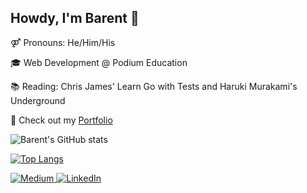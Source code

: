 <h2>Howdy, I'm Barent 👋</h2>
<p>
 ⚤ Pronouns: He/Him/His
</p>
<p>
🎓  Web Development @ Podium Education
</p>
<p>
 📚 Reading: Chris James' Learn Go with Tests and Haruki Murakami's Underground
</p>
<p> 
 💼 Check out my <a href="https://blangwell.github.io/portfolio/">Portfolio</a>
</p>

![Barent's GitHub stats](https://github-readme-stats.vercel.app/api?username=blangwell&show_icons=true&theme=dracula)

 [![Top Langs](https://github-readme-stats.vercel.app/api/top-langs/?username=blangwell&layout=compact&langs_count=6&theme=dracula)](https://github.com/anuraghazra/github-readme-stats)
 
<!-- <h2>Tech Stack</h2> -->
<!-- <br/><br/> -->
<!-- <a href="#">
 <img alt="JavaScript" src="https://img.shields.io/badge/javascript-%23323330.svg?style=for-the-badge&logo=javascript&logoColor=%23F7DF1E"/>
</a>
<a href="#">
 <img alt="NodeJS" src="https://img.shields.io/badge/Node.js-339933?style=for-the-badge&logo=nodedotjs&logoColor=white"/>
</a>
<a href="#">
 <img alt="React" src="https://img.shields.io/badge/react-%2320232a.svg?style=for-the-badge&logo=react&logoColor=%2361DAFB"/>
</a>
<a href="#">
 <img alt="HTML5" src="https://img.shields.io/badge/html5-%23E34F26.svg?style=for-the-badge&logo=html5&logoColor=white"/>
</a>
<a href="#">
 <img alt="CSS3" src="https://img.shields.io/badge/css3-%231572B6.svg?style=for-the-badge&logo=css3&logoColor=white"/>
</a>
<br/>

<a href="#">
 <img alt="MongoDB" src ="https://img.shields.io/badge/MongoDB-%234ea94b.svg?style=for-the-badge&logo=mongodb&logoColor=white"/>
</a>
<a href="#">
 <img alt="Postgres" src ="https://img.shields.io/badge/postgres-%23316192.svg?style=for-the-badge&logo=postgresql&logoColor=white"/>
</a>
<a href="#">
 <img alt="Python" src="https://img.shields.io/badge/Python-FFD43B?style=for-the-badge&logo=python&logoColor=blue"/>
</a>
<a href="#">
 <img alt="Material UI" src="https://img.shields.io/badge/materialui-%230081CB.svg?style=for-the-badge&logo=material-ui&logoColor=white"/>
</a>
<a href="#">
 <img alt="Bootstrap" src="https://img.shields.io/badge/bootstrap-%23563D7C.svg?style=for-the-badge&logo=bootstrap&logoColor=white"/>
</a> -->



<!-- <h3>Me Elsewhere</h3> -->
<a href="https://blangwell.medium.com/" target="_blank">
 <img alt="Medium" src="https://img.shields.io/badge/Medium-12100E?style=for-the-badge&logo=medium&logoColor=white"/>
</a>
<a href="http://linkedin.com/in/blangwell" target="_blank">
 <img alt="LinkedIn" src="https://img.shields.io/badge/linkedin-%230077B5.svg?style=for-the-badge&logo=linkedin&logoColor=white" /> 
</a>
<!-- <img src="https://visitor-badge.glitch.me/badge?page_id=blangwell.blangwell" alt="visitor badge"/> -->
